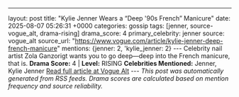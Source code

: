 ---
layout: post
title: "Kylie Jenner Wears a “Deep '90s French” Manicure"
date: 2025-08-07 05:26:31 +0000
categories: gossip
tags: [jenner, source-vogue_alt, drama-rising]
drama_score: 4
primary_celebrity: jenner
source: vogue_alt
source_url: "https://www.vogue.com/article/kylie-jenner-deep-french-manicure"
mentions: {jenner: 2, 'kylie_jenner: 2} --- Celebrity nail artist Zola Ganzorigt wants you to go deep—deep into the French manicure, that is. **Drama Score:** 4 | **Level:** RISING **Celebrities Mentioned:** Jenner, Kylie Jenner [Read full article at Vogue Alt](https://www.vogue.com/article/kylie-jenner-deep-french-manicure) --- *This post was automatically generated from RSS feeds. Drama scores are calculated based on mention frequency and source reliability.*